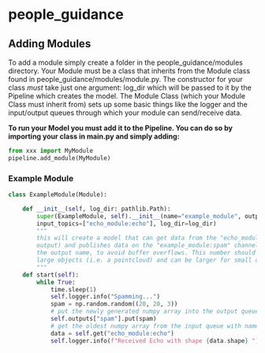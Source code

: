 # people_guidance

## Adding Modules
To add a module simply create a folder in the people_guidance/modules directory. Your Module must be a class that inherits from the Module class found in people_guidance/modules/module.py. The constructor for your class *must* take just one argument: log_dir which will be passed to it by the Pipeline which creates the model. The Module Class (which your Module Class must inherit from) sets up some basic things like the logger and the input/output queues through which your module can send/receive data.

**To run your Model you must add it to the Pipeline. You can do so by importing your class in main.py and simply adding:**
```python
from xxx import MyModule
pipeline.add_module(MyModule)
```

### Example Module
```python
class ExampleModule(Module):

    def __init__(self, log_dir: pathlib.Path):
        super(ExampleModule, self).__init__(name="example_module", outputs=[("spam", 10)], 
        input_topics=["echo_module:echo"], log_dir=log_dir)
        """
        this will create a model that can get data from the "echo_module:echo" (which is the "echo" output from the "echo_module"
        output) and publishes data on the "example_module:spam" channel. The channel size is limited by the integer (10) after 
        the output name, to avoid buffer overflows. This number should be fairly small for streams of 
        large objects (i.e. a pointcloud) and can be larger for small objects (i.e. a single float). All Queues are FiFo.
        """
    def start(self):
        while True:
            time.sleep(1)
            self.logger.info("Spamming...")
            spam = np.random.random((20, 20, 3))
            # put the newly generated numpy array into the output queue with name "spam".
            self.outputs["spam"].put(spam)
            # get the oldest numpy array from the input queue with name "echo_module:echo"
            data = self.get("echo_module:echo") 
            self.logger.info(f"Received Echo with shape {data.shape} ")
```
